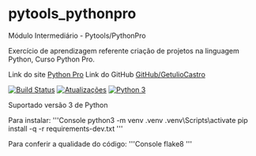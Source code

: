 # pytools_pythonpro

Módulo Intermediário - Pytools/PythonPro

Exercício de aprendizagem referente criação de projetos na linguagem Python, Curso Python Pro.

Link do site [Python Pro](https://www.python.pro.br)
Link do GitHub [GitHub/GetulioCastro](https://github.com/GetulioCastro/pytools_pythonpro)


[![Build Status](https://travis-ci.org/GetulioCastro/pytools_pythonpro.svg?branch=master)](https://travis-ci.org/GetulioCastro/pytools_pythonpro)
[![Atualizações](https://pyup.io/repos/github/GetulioCastro/pytools_pythonpro/shield.svg)](https://pyup.io/repos/github/GetulioCastro/pytools_pythonpro/)
[![Python 3](https://pyup.io/repos/github/GetulioCastro/pytools_pythonpro/python-3-shield.svg)](https://pyup.io/repos/github/GetulioCastro/pytools_pythonpro/)

Suportado versão 3 de Python

Para instalar:
'''Console
python3 -m venv .venv
.venv\Scripts\activate
pip install -q -r requirements-dev.txt
'''

Para conferir a qualidade do código:
'''Console
flake8
'''